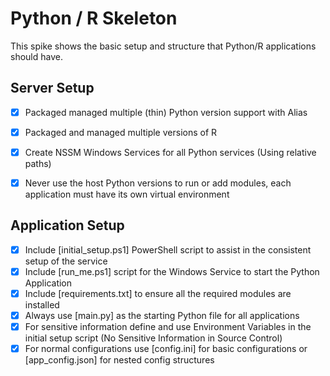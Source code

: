 # Python / R Skeleton
This spike shows the basic setup and structure that Python/R applications should have.


## Server Setup
- [x] Packaged managed multiple (thin) Python version support with Alias
- [x] Packaged and managed multiple versions of R
- [x] Create NSSM Windows Services for all Python services (Using relative paths)
- [x] Never use the host Python versions to run or add modules, each application must have its own virtual environment


## Application Setup
- [x] Include [initial_setup.ps1] PowerShell script to assist in the consistent setup of the service
- [x] Include [run_me.ps1] script for the Windows Service to start the Python Application
- [x] Include [requirements.txt] to ensure all the required modules are installed
- [x] Always use [main.py] as the starting Python file for all applications
- [x] For sensitive information define and use Environment Variables in the initial setup script (No Sensitive Information in Source Control)
- [x] For normal configurations use [config.ini] for basic configurations or [app_config.json] for nested config structures